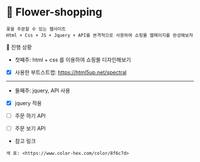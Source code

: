 &#127799; Flower-shopping
=======
~~~
꽃을 주문할 수 있는 웹사이트
Html + Css + JS + Jquery + API를 본격적으로 사용하여 쇼핑몰 웹페이지를 완성해보자
~~~

&#127807; 진행 상황

* 첫째주: html + css 를 이용하여 쇼핑몰 디자인해보기
- [x] 사용한 부트스트랩: <https://html5up.net/spectral>

***

* 둘째주: jquery, API 사용
- [x] jquery 적용
- [ ] 주문 하기 API
- [ ] 주문 보기 API


* 참고 링크
~~~
색 표: <https://www.color-hex.com/color/8f6c7d>
~~~